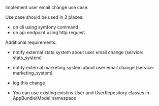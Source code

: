 Implement user email change use case.

Use case should be used in 2 places:
- on cli using symfony command
- on api endpoint using http request

Additional requirements:
- notify external stats system about user email change (service: stats_system)
- notify external marketing system about user email change (service: marketing_system)
- log this change

 - You can use existing existins User and UserRepository classes in AppBundle\Model namespace

